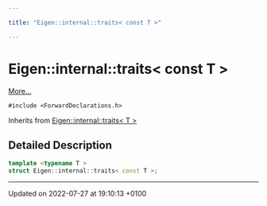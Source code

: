 ```yaml
---

title: "Eigen::internal::traits< const T >"

---
```


# Eigen::internal::traits< const T >



 [More...](#detailed-description)


`#include <ForwardDeclarations.h>`

Inherits from [Eigen::internal::traits< T >](http://example.org/classes/structeigen_1_1internal_1_1traits/)

## Detailed Description

```cpp
template <typename T >
struct Eigen::internal::traits< const T >;
```

-------------------------------

Updated on 2022-07-27 at 19:10:13 +0100